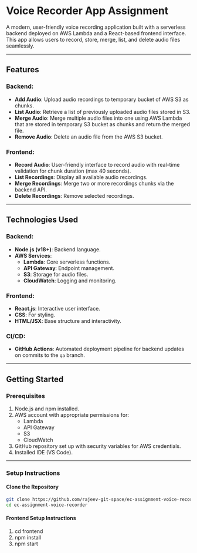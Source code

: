 # Voice Recorder App Assignment

A modern, user-friendly voice recording application built with a serverless backend deployed on AWS Lambda and a React-based frontend interface. This app allows users to record, store, merge, list, and delete audio files seamlessly.

---

## **Features**

### **Backend:**
- **Add Audio**: Upload audio recordings to temporary bucket of AWS S3 as chunks.
- **List Audio**: Retrieve a list of previously uploaded audio files stored in S3.
- **Merge Audio**: Merge multiple audio files into one using AWS Lambda that are stored in temporary S3 bucket as chunks and return the merged file.
- **Remove Audio**: Delete an audio file from the AWS S3 bucket.

### **Frontend:**
- **Record Audio**: User-friendly interface to record audio with real-time validation for chunk duration (max 40 seconds).
- **List Recordings**: Display all available audio recordings.
- **Merge Recordings**: Merge two or more recordings chunks via the backend API.
- **Delete Recordings**: Remove selected recordings.

---

## **Technologies Used**

### **Backend:**
- **Node.js (v18+)**: Backend language.
- **AWS Services**:
  - **Lambda**: Core serverless functions.
  - **API Gateway**: Endpoint management.
  - **S3**: Storage for audio files.
  - **CloudWatch**: Logging and monitoring.

### **Frontend:**
- **React.js**: Interactive user interface.
- **CSS**: For styling.
- **HTML/JSX**: Base structure and interactivity.

### **CI/CD:**
- **GitHub Actions**: Automated deployment pipeline for backend updates on commits to the `qa` branch.

---

## **Getting Started**

### **Prerequisites**
1. Node.js and npm installed.
2. AWS account with appropriate permissions for:
   - Lambda
   - API Gateway
   - S3
   - CloudWatch
3. GitHub repository set up with security variables for AWS credentials.
4. Installed IDE (VS Code).

---

### **Setup Instructions**

#### **Clone the Repository**
```bash
git clone https://github.com/rajeev-git-space/ec-assignment-voice-recorder.git
cd ec-assignment-voice-recorder
```

#### **Frontend Setup Instructions**
1. cd frontend
2. npm install
3. npm start
